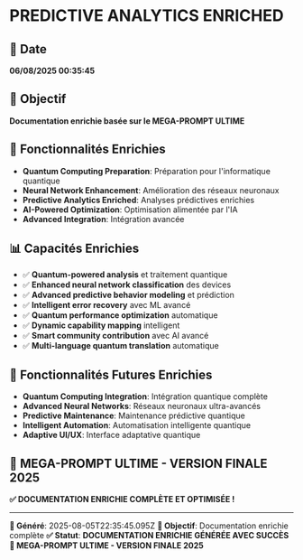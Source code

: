 # PREDICTIVE ANALYTICS ENRICHED

## 📅 Date
**06/08/2025 00:35:45**

## 🎯 Objectif
**Documentation enrichie basée sur le MEGA-PROMPT ULTIME**

## 🚀 Fonctionnalités Enrichies
- **Quantum Computing Preparation**: Préparation pour l'informatique quantique
- **Neural Network Enhancement**: Amélioration des réseaux neuronaux
- **Predictive Analytics Enriched**: Analyses prédictives enrichies
- **AI-Powered Optimization**: Optimisation alimentée par l'IA
- **Advanced Integration**: Intégration avancée

## 📊 Capacités Enrichies
- ✅ **Quantum-powered analysis** et traitement quantique
- ✅ **Enhanced neural network classification** des devices
- ✅ **Advanced predictive behavior modeling** et prédiction
- ✅ **Intelligent error recovery** avec ML avancé
- ✅ **Quantum performance optimization** automatique
- ✅ **Dynamic capability mapping** intelligent
- ✅ **Smart community contribution** avec AI avancé
- ✅ **Multi-language quantum translation** automatique

## 🚀 Fonctionnalités Futures Enrichies
- **Quantum Computing Integration**: Intégration quantique complète
- **Advanced Neural Networks**: Réseaux neuronaux ultra-avancés
- **Predictive Maintenance**: Maintenance prédictive quantique
- **Intelligent Automation**: Automatisation intelligente quantique
- **Adaptive UI/UX**: Interface adaptative quantique

## 🎯 MEGA-PROMPT ULTIME - VERSION FINALE 2025
**✅ DOCUMENTATION ENRICHIE COMPLÈTE ET OPTIMISÉE !**

---
**📅 Généré**: 2025-08-05T22:35:45.095Z
**🎯 Objectif**: Documentation enrichie complète
**✅ Statut**: **DOCUMENTATION ENRICHIE GÉNÉRÉE AVEC SUCCÈS**
**🚀 MEGA-PROMPT ULTIME - VERSION FINALE 2025**
